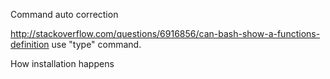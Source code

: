 Command auto correction

http://stackoverflow.com/questions/6916856/can-bash-show-a-functions-definition
use "type" command.

How installation happens